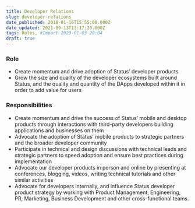 ```yaml
---
title: Developer Relations
slug: developer-relations
date_published: 2018-01-16T15:55:00.000Z
date_updated: 2021-09-13T13:17:20.000Z
tags: Roles, #Import 2023-01-03 20:04
draft: true
---
```


### Role

- Create momentum and drive adoption of Status’ developer products
- Grow the size and quality of the developer ecosystems built around Status, and the quality and quantity of the DApps developed within it in order to add value for users

### Responsibilities

- Create momentum and drive the success of Status’ mobile and desktop products through interactions with third-party developers building applications and businesses on them
- Advocate the adoption of Status’ mobile products to strategic partners and the broader developer community
- Participate in technical and design discussions with technical leads and strategic partners to speed adoption and ensure best practices during implementation
- Advocate our developer products in person and online by presenting at conferences, blogging, videos, writing technical tutorials and other similar activities
- Advocate for developers internally, and influence Status developer product strategy by working with Product Management, Engineering, PR, Marketing, Business Development and other cross-functional teams.
